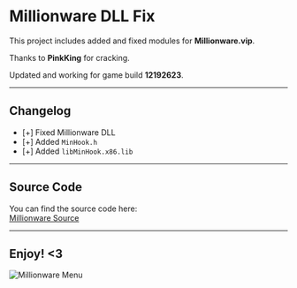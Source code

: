 # Millionware DLL Fix

This project includes added and fixed modules for **Millionware.vip**.

Thanks to **PinkKing** for cracking.

Updated and working for game build **12192623**.

---

## Changelog

- [+] Fixed Millionware DLL
- [+] Added `MinHook.h`
- [+] Added `libMinHook.x86.lib`

---

## Source Code

You can find the source code here:  
[Millionware Source](https://github.com/PinkKing2/millionware)

---

## Enjoy! <3

![Millionware Menu](https://github.com/user-attachments/assets/78ba52e3-9732-40f0-a5cd-d42313a4062e)

